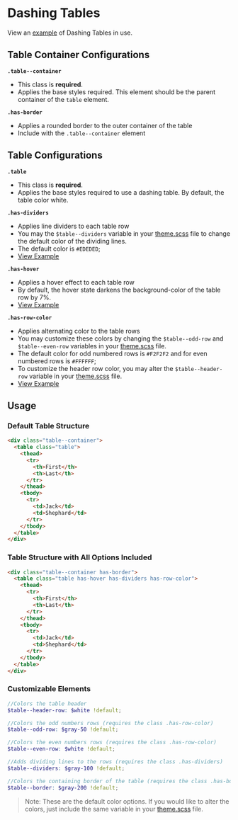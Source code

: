 # Dashing Tables
View an [example](http://dashframework.github.io/dashing//example/templates/table/example.html) of Dashing Tables in use.

## Table Container Configurations

**`.table--container`**
* This class is **required**.
* Applies the base styles required. This element should be the parent container of the `table` element.

**`.has-border`**
* Applies a rounded border to the outer container of the table
* Include with the `.table--container` element

## Table Configurations

**`.table`**
* This class is **required**.
* Applies the base styles required to use a dashing table. By default, the table color white.

**`.has-dividers`**
* Applies line dividers to each table row
* You may the `$table--dividers` variable in your [theme.scss](https://github.com/dashframework/dashing/tree/master/sass/theme) file to change the default color of the dividing lines.
* The default color is `#EDEDED`;
* [View Example](http://dashframework.github.io/dashing/sass/modules/table/example/has-dividers.html)

**`.has-hover`**
* Applies a hover effect to each table row
* By default, the hover state darkens the background-color of the table row by 7%.
* [View Example](http://dashframework.github.io/dashing/sass/modules/table/example/has-hover.html)

**`.has-row-color`**
* Applies alternating color to the table rows
* You may customize these colors by changing the `$table--odd-row` and `$table--even-row` variables in your [theme.scss](https://github.com/dashframework/dashing/tree/master/sass/theme) file.
* The default color for odd numbered rows is `#F2F2F2` and for even numbered rows is `#FFFFFF`;
* To customize the header row color, you may alter the `$table--header-row` variable in your [theme.scss](https://github.com/dashframework/dashing/tree/master/sass/theme) file.
* [View Example](http://dashframework.github.io/dashing/sass/modules/table/example/has-row-color.html)


## Usage

### Default Table Structure

```html
<div class="table--container">
  <table class="table">
    <thead>
      <tr>
        <th>First</th>
        <th>Last</th>
      </tr>
    </thead>
    <tbody>
      <tr>
        <td>Jack</td>
        <td>Shephard</td>
      </tr>
    </tbody>
  </table>
</div>
```


### Table Structure with All Options Included

```html
<div class="table--container has-border">
  <table class="table has-hover has-dividers has-row-color">
    <thead>
      <tr>
        <th>First</th>
        <th>Last</th>
      </tr>
    </thead>
    <tbody>
      <tr>
        <td>Jack</td>
        <td>Shephard</td>
      </tr>
    </tbody>
  </table>
</div>
```

### Customizable Elements

```scss
//Colors the table header
$table--header-row: $white !default;

//Colors the odd numbers rows (requires the class .has-row-color)
$table--odd-row: $gray-50 !default;

//Colors the even numbers rows (requires the class .has-row-color)
$table--even-row: $white !default;

//Adds dividing lines to the rows (requires the class .has-dividers)
$table--dividers: $gray-100 !default;

//Colors the containing border of the table (requires the class .has-border)
$table--border: $gray-200 !default;
```

> Note: These are the default color options. If you would like to alter the colors, just include the same variable in your [theme.scss](https://github.com/dashframework/dashing/tree/master/sass/theme) file.
